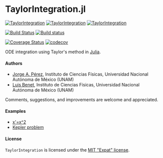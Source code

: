 # TaylorIntegration.jl

[![TaylorIntegration](http://pkg.julialang.org/badges/TaylorIntegration_0.4.svg)](http://pkg.julialang.org/?pkg=TaylorIntegration) [![TaylorIntegration](http://pkg.julialang.org/badges/TaylorIntegration_0.5.svg)](http://pkg.julialang.org/?pkg=TaylorIntegration) [![TaylorIntegration](http://pkg.julialang.org/badges/TaylorIntegration_0.6.svg)](http://pkg.julialang.org/?pkg=TaylorIntegration)

[![Build Status](https://travis-ci.org/PerezHz/TaylorIntegration.jl.svg?branch=master)](https://travis-ci.org/PerezHz/TaylorIntegration.jl) [![Build status](https://ci.appveyor.com/api/projects/status/21kovkl598vbbt85/branch/master?svg=true)](https://ci.appveyor.com/project/PerezHz/taylorintegration-jl/branch/master)

[![Coverage Status](https://coveralls.io/repos/github/PerezHz/TaylorIntegration.jl/badge.svg?branch=master)](https://coveralls.io/github/PerezHz/TaylorIntegration.jl?branch=master) [![codecov](https://codecov.io/gh/PerezHz/TaylorIntegration.jl/branch/master/graph/badge.svg)](https://codecov.io/gh/PerezHz/TaylorIntegration.jl)



ODE integration using Taylor's method in [Julia](http://julialang.org).

#### Authors

- [Jorge A. Pérez](http://github.com/PerezHz/),
Instituto de Ciencias Físicas, Universidad Nacional Autónoma de México (UNAM)
- [Luis Benet](http://www.cicc.unam.mx/~benet/),
Instituto de Ciencias Físicas, Universidad Nacional Autónoma de México (UNAM)

Comments, suggestions, and improvements are welcome and appreciated.

#### Examples

+ [x'=x^2](http://nbviewer.jupyter.org/github/PerezHz/TaylorIntegration.jl/blob/master/examples/x-dot-equals-x-squared.ipynb)
+ [Kepler problem](http://nbviewer.jupyter.org/github/PerezHz/TaylorIntegration.jl/blob/master/examples/Kepler-problem.ipynb)

#### License

`TaylorIntegration` is licensed under the [MIT "Expat" license](./LICENSE.md).
